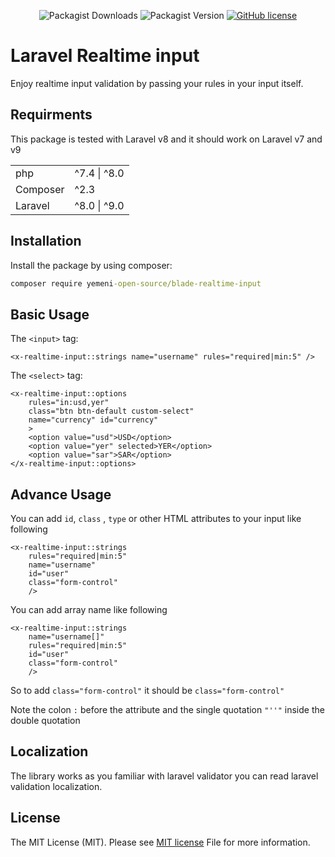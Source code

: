 <div style="text-align: center;">

![Packagist Downloads](https://img.shields.io/packagist/dt/yemeni-open-source/blade-realtime-input?color=blue&label=Downloads&logo=packagist&logoColor=white)
![Packagist Version](https://img.shields.io/packagist/v/yemeni-open-source/blade-realtime-input?color=green&label=Version&logo=laravel&logoColor=white)
[![GitHub license](https://img.shields.io/github/license/yemeni-open-source/blade-realtime-input)](https://github.com/Yemeni-Open-Source/blade-realtime-input/blob/father/LICENSE)
</div>

# Laravel Realtime input

Enjoy realtime input validation by passing your rules in your input itself.

## Requirments

This package is tested with Laravel v8 and it should work on Laravel v7 and v9

|||
|-|-|
|php| ^7.4 &#124; ^8.0| &#124; ^8.1
|Composer| ^2.3|
|Laravel| ^8.0 &#124; ^9.0|

## Installation

Install the package by using composer:

```bat
composer require yemeni-open-source/blade-realtime-input
```

## Basic Usage

The `<input>` tag:

```blade
<x-realtime-input::strings name="username" rules="required|min:5" />
```

The `<select>` tag:

```blade
<x-realtime-input::options 
    rules="in:usd,yer"
    class="btn btn-default custom-select"
    name="currency" id="currency"
    >
    <option value="usd">USD</option>
    <option value="yer" selected>YER</option>
    <option value="sar">SAR</option>
</x-realtime-input::options>
```

## Advance Usage

You can add ```id```, ```class``` , ```type``` or other HTML attributes to your input like following

```blade
<x-realtime-input::strings
    rules="required|min:5"
    name="username"
    id="user"
    class="form-control"
    />
```

You can add array name like following

```blade
<x-realtime-input::strings
    name="username[]"
    rules="required|min:5"
    id="user"
    class="form-control"
    />
```

So to add ```class="form-control"``` it should be ```class="form-control"```

Note the colon ```:``` before the attribute and the single quotation ```"''"``` inside the double quotation

## Localization

The library works as you familiar with laravel validator you can read laravel validation localization.

## License

The MIT License (MIT). Please see [MIT license](LICENSE) File for more information.
